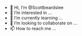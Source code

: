 - 👋 Hi, I’m @Scottbeardslee
- 👀 I’m interested in ...
- 🌱 I’m currently learning ...
- 💞️ I’m looking to collaborate on ...
- 📫 How to reach me ...

<!---
Scottbeardslee/Scottbeardslee is a ✨ special ✨ repository because its `README.md` (this file) appears on your GitHub profile.
You can click the Preview link to take a look at your changes.
--->
